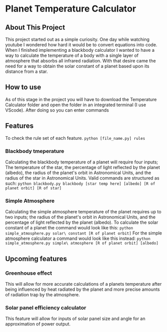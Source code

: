 # Planet Temperature Calculator
## About This Project
This project started out as a simple curiosity. One day while watching youtube I wondered how hard it would be to convert equations into code. When I finished implementing a blackbody calculator I wanted to have a way to calculate the temperature of a body with a single layer of atmosphere that absorbs all infrared radiation. With that desire came the need for a way to obtain the solar constant of a planet based upon its distance from a star.
## How to use
As of this stage in the project you will have to download the Temperature Calculator folder and open the folder in an integrated terminal (I use VScode). After doing so you can enter commands 
## Features 
To check the rule set of each feature. 
    ```
    python [file_name.py] rules
    ```
### Blackbody tmeperature
Calculating the blackbody temperature of a planet will require four inputs; The temperature of the star, the percentage of light reflected by the planet (albedo), the radius of the planet's orbit in Astronomical Units, and the radius of the star in Astronomical Units.
Valid commands are structured as such: 
    ```
    python blackbody.py blackbody [star temp here] [albedo] [R of planet orbit] [R of star]
    ```
### Simple Atmosphere
Calculating the simple atmosphere temperature of the planet requires up to two inputs; the radius of the planet's orbit in Astronomical Units, and the percentage of light reflected by the planet (albedo).
To calculate the solar constant of a planet the command would look like this:
    ```
    python simple_atmosphere.py solar\ constant [R of planet orbit]
    ``` 
For the simple atmosphere calculator a command would look like this instead:
    ```
    python simple_atmosphere.py simple\ atmosphere [R of planet orbit] [albedo]
    ```
## Upcoming features
### Greenhouse effect
This will allow for more accurate calculations of a planets temperature after being influenced by heat radiated by the planet and more precise amounts of radiation trap by the atmosphere.
### Solar panel efficiency calculator
This feature will allow for inputs of solar panel size and angle for an approximation of power output. 
